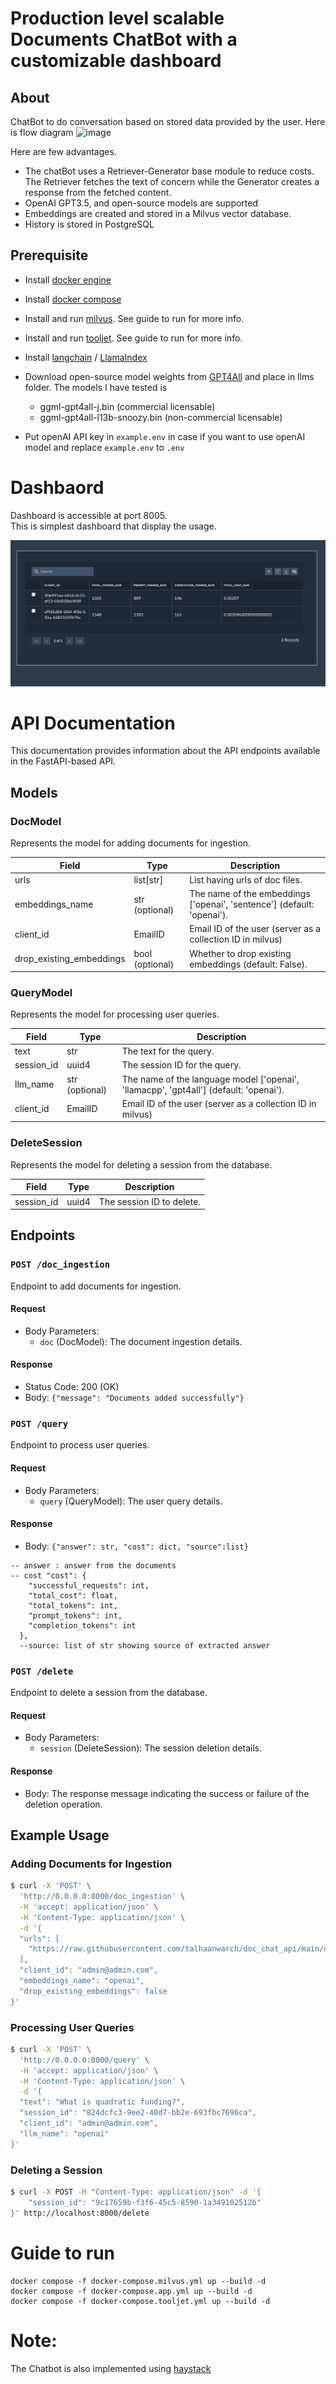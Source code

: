# Production level scalable Documents ChatBot with a customizable dashboard

## About
ChatBot to do conversation based on stored data provided by the user. Here is flow diagram
![image](https://github.com/talhaanwarch/doc_chat_api/assets/37379131/ebd2f33e-2383-4120-87ae-1f136e8334ef)


Here are few advantages.
* The chatBot uses a Retriever-Generator base module to reduce costs. The Retriever fetches the text of concern while the Generator creates a response from the fetched content.
* OpenAI GPT3.5, and open-source models are supported
* Embeddings are created  and stored in a Milvus vector database.
* History is stored in PostgreSQL

## Prerequisite
* Install [docker engine](https://docs.docker.com/engine/install/ubuntu/#install-using-the-repository)
* Install [docker compose](https://docs.docker.com/compose/install/linux/#install-using-the-repository)
* Install and run [milvus](https://milvus.io/docs/install_standalone-docker.md). See guide to run for more info.  
* Install and run [tooljet](https://docs.tooljet.com/docs/setup/docker/). See guide to run for more info.  
* Install [langchain](https://python.langchain.com/en/latest/index.html) / [LlamaIndex](https://gpt-index.readthedocs.io/en/latest/)
* Download open-source model weights from [GPT4All](https://gpt4all.io/index.html) and place in llms folder. The models I have tested is 
    
    * ggml-gpt4all-j.bin (commercial licensable)     
    * ggml-gpt4all-l13b-snoozy.bin (non-commercial licensable)
* Put openAI API key in `example.env` in case if you want to use openAI model and replace `example.env` to `.env`
 # Dashbaord
Dashboard is accessible at port 8005.  
This is simplest dashboard that display the usage.

![dasboard](imgs/dashboard.png)


# API Documentation

This documentation provides information about the API endpoints available in the FastAPI-based API.

## Models

### DocModel

Represents the model for adding documents for ingestion.

| Field           | Type             | Description                                                |
| --------------- | ---------------- | ---------------------------------------------------------- |
| urls        | list[str]              | List having urls of doc files.              |
| embeddings_name | str (optional) | The name of the embeddings ['openai', 'sentence'] (default: 'openai').      |
| client_id | EmailID   | Email ID of the user (server as a collection ID in milvus) |
| drop_existing_embeddings | bool (optional) | Whether to drop existing embeddings (default: False).    |

### QueryModel

Represents the model for processing user queries.

| Field           | Type                                       | Description                                                |
| --------------- | ------------------------------------------ | ---------------------------------------------------------- |
| text            | str                                        | The text for the query.                                    |
| session_id      | uuid4                                        | The session ID for the query.                              |
| llm_name        | str (optional) | The name of the language model ['openai', 'llamacpp', 'gpt4all'] (default: 'openai').       |
| client_id | EmailID   | Email ID of the user (server as a collection ID in milvus) |

### DeleteSession

Represents the model for deleting a session from the database.

| Field             | Type              | Description                                   |
| ----------------- | ----------------- | --------------------------------------------- |
| session_id        | uuid4               | The session ID to delete.                     |

## Endpoints

### `POST /doc_ingestion`

Endpoint to add documents for ingestion.

#### Request

- Body Parameters:
  - `doc` (DocModel): The document ingestion details.

#### Response

- Status Code: 200 (OK)
- Body: `{"message": "Documents added successfully"}`

### `POST /query`

Endpoint to process user queries.

#### Request

- Body Parameters:
  - `query` (QueryModel): The user query details.

#### Response

- Body: `{"answer": str, "cost": dict, "source":list}`
```
-- answer : answer from the documents
-- cost "cost": {
    "successful_requests": int,
    "total_cost": float,
    "total_tokens": int,
    "prompt_tokens": int,
    "completion_tokens": int
  },
  --source: list of str showing source of extracted answer
```
### `POST /delete`

Endpoint to delete a session from the database.

#### Request

- Body Parameters:
  - `session` (DeleteSession): The session deletion details.

#### Response

- Body: The response message indicating the success or failure of the deletion operation.

## Example Usage

### Adding Documents for Ingestion

```bash
$ curl -X 'POST' \
  'http://0.0.0.0:8000/doc_ingestion' \
  -H 'accept: application/json' \
  -H 'Content-Type: application/json' \
  -d '{
  "urls": [
    "https://raw.githubusercontent.com/talhaanwarch/doc_chat_api/main/data/0.txt"
  ],
  "client_id": "admin@admin.com",
  "embeddings_name": "openai",
  "drop_existing_embeddings": false
}'
```

### Processing User Queries

```bash
$ curl -X 'POST' \
  'http://0.0.0.0:8000/query' \
  -H 'accept: application/json' \
  -H 'Content-Type: application/json' \
  -d '{
  "text": "What is quadratic funding?",
  "session_id": "824dcfc3-9ee2-40d7-bb2e-693fbc7696ca",
  "client_id": "admin@admin.com",
  "llm_name": "openai"
}'
```

### Deleting a Session

```bash
$ curl -X POST -H "Content-Type: application/json" -d '{
    "session_id": "9c17659b-f3f6-45c5-8590-1a349102512b"
}' http://localhost:8000/delete
```


# Guide to run
```
docker compose -f docker-compose.milvus.yml up --build -d
docker compose -f docker-compose.app.yml up --build -d
docker compose -f docker-compose.tooljet.yml up --build -d
```


# Note:
The Chatbot is also implemented using [haystack](https://github.com/talhaanwarch/openai-chatbot/tree/haystack)

